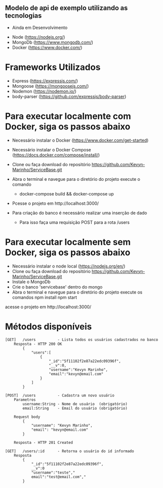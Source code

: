 ## Modelo de api de exemplo utilizando as tecnologias 
- Ainda em Desenvolvimento

* Node (https://nodejs.org/)
* MongoDb (https://www.mongodb.com/)
* Docker (https://www.docker.com/)

# Frameworks Utilizados 
* Express (https://expressjs.com/)
* Mongoose (https://mongoosejs.com/)
* Nodemon (https://nodemon.io/)
* body-parser (https://github.com/expressjs/body-parser)

# Para executar localmente com Docker, siga os passos abaixo
- Necessário instalar o Docker (https://www.docker.com/get-started)
- Necessário instalar o Docker Compose (https://docs.docker.com/compose/install/)
- Clone ou faça download do repositório https://github.com/Kevyn-Marinho/ServiceBase.git
- Abra o terminal e navegue para o diretório do projeto execute o comando
    * docker-compose build && docker-compose up

- Pcesse o projeto em http://localhost:3000/
- Para criação do banco é necessário realizar uma inserção de dado 
   *  Para isso faça uma requisição POST para a rota /users

# Para executar localmente sem Docker, siga os passos abaixo

- Necessário instalar o node local (https://nodejs.org/en/)
- Clone ou faça download do repositório https://github.com/Kevyn-Marinho/ServiceBase.git
- Instale o MongoDb
- Crie o banco 'servicebase' dentro do mongo
- Abra o terminal e navegue para o diretório do projeto execute os comandos 
    npm install 
    npm start

acesse o projeto em http://localhost:3000/

# Métodos disponíveis   
    [GET]   /users          - Lista todos os usuários cadastrados no banco
        Resposta - HTTP 200 OK
            {
                "users":[
                    {
                        "_id":"5f11102f2e87a22edc09396f",
                        "__v":0,    
                        "username":"Kevyn Marinho",
                        "email":"kevyn@email.com"
                    }
                ]
            }

    [POST]  /users          - Cadastra um novo usuário
        Parametros  
            username:String - Nome de usuário  (obrigatório)
            email:String    - Email do usuário (obrigatório)
        
        Request body
            {
                "username": "Kevyn Marinho",
                "email": "kevyn@email.com"
            }
        
        Resposta - HTTP 201 Created

    [GET]   /users/:id      - Retorna o usuário do id informado
        Resposta 
            {
                "_id":"5f11102f2e87a22edc09396f",
                __v":0
                "username":"teste","
                email":"test@email.com","
            }
